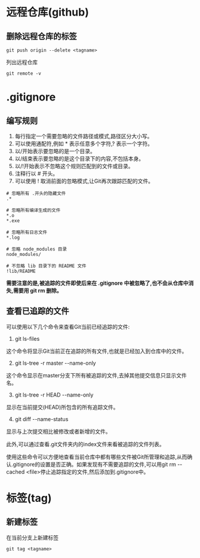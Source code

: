
# 远程仓库(github)

## 删除远程仓库的标签

```
git push origin --delete <tagname>
```

列出远程仓库

```
git remote -v
```
# .gitignore

## 编写规则

1. 每行指定一个需要忽略的文件路径或模式,路径区分大小写。
2. 可以使用通配符,例如 * 表示任意多个字符,? 表示一个字符。
3. 以/开始表示要忽略的是一个目录。
4. 以/结束表示要忽略的是这个目录下的内容,不包括本身。
5. 以/!开始表示不忽略这个规则匹配到的文件或目录。
6. 注释行以 # 开头。
7. 可以使用 ! 取消前面的忽略模式,让Git再次跟踪匹配的文件。

```
# 忽略所有 .开头的隐藏文件
.*

# 忽略所有编译生成的文件
*.o
*.exe

# 忽略所有日志文件
*.log

# 忽略 node_modules 目录
node_modules/

# 不忽略 lib 目录下的 README 文件
!lib/README
```

**需要注意的是,被追踪的文件即使后来在 .gitignore 中被忽略了,也不会从仓库中消失,需要用 git rm 删除。**

## 查看已追踪的文件

可以使用以下几个命令来查看Git当前已经追踪的文件:

1. git ls-files

这个命令将显示Git当前正在追踪的所有文件,也就是已经加入到仓库中的文件。

2. git ls-tree -r master --name-only

这个命令显示在master分支下所有被追踪的文件,去掉其他提交信息只显示文件名。

3. git ls-tree -r HEAD --name-only

显示在当前提交(HEAD)所包含的所有追踪文件。

4. git diff --name-status

显示与上次提交相比被修改或者新增的文件。

此外,可以通过查看.git文件夹内的index文件来看被追踪的文件列表。

使用这些命令可以方便地查看当前仓库中都有哪些文件被Git所管理和追踪,从而确认.gitignore的设置是否正确。如果发现有不需要追踪的文件,可以用git rm --cached \<file\>停止追踪指定的文件,然后添加到.gitignore中。

# 标签(tag)

## 新建标签

在当前分支上新建标签

```
git tag <tagname>
```